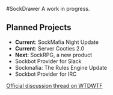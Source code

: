 #SockDrawer
A work in progress.

## Planned Projects
- **Current**: SockMafia Night Update
- **Current**: Server Cooties 2.0
- **Next**: SockRPG, a new product
- Sockbot Provider for Slack 
- Sockmafia: The Rules Engine Update
- Sockbot Provider for IRC

[Official discussion thread on WTDWTF](http://what.thedailywtf.com/t/servercooties-com-development-thread-and-fracking/37172)